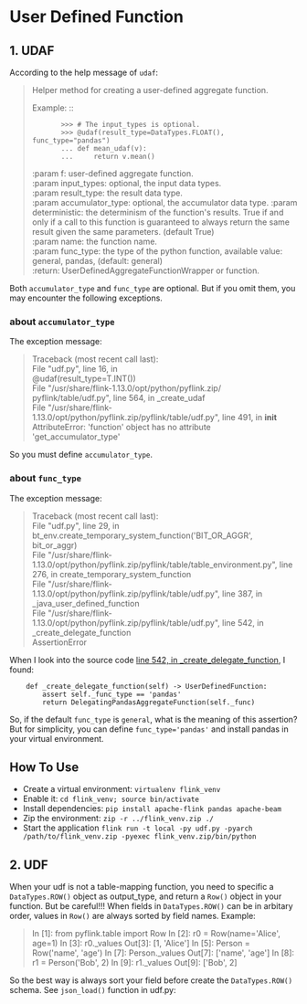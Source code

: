 # User Defined Function
## 1. UDAF
According to the help message of `udaf`:
>    Helper method for creating a user-defined aggregate function.
>
>    Example:
>        ::
>
>            >>> # The input_types is optional.
>            >>> @udaf(result_type=DataTypes.FLOAT(), func_type="pandas")
>            ... def mean_udaf(v):
>            ...     return v.mean()
>
>    :param f: user-defined aggregate function.  
>    :param input_types: optional, the input data types.  
>    :param result_type: the result data type.  
>    :param accumulator_type: optional, the accumulator data type.
>    :param deterministic: the determinism of the function's results. True if and only if a call to this function is guaranteed to always return the same result given the same parameters. (default True)  
>    :param name: the function name.  
>    :param func_type: the type of the python function, available value: general, pandas, (default: general)  
>    :return: UserDefinedAggregateFunctionWrapper or function.

Both `accumulator_type` and `func_type` are optional. But if you omit them, you may encounter the following exceptions.
### about `accumulator_type`
The exception message:
>Traceback (most recent call last):  
>  File "udf.py", line 16, in <module>  
>    @udaf(result_type=T.INT())  
>  File "/usr/share/flink-1.13.0/opt/python/pyflink.zip/  pyflink/table/udf.py", line 564, in _create_udaf  
>  File "/usr/share/flink-1.13.0/opt/python/pyflink.zip/pyflink/table/udf.py", line 491, in __init__  
>AttributeError: 'function' object has no attribute 'get_accumulator_type'

So you must define `accumulator_type`.

### about `func_type`
The exception message:
>Traceback (most recent call last):  
>  File "udf.py", line 29, in   
>    bt_env.create_temporary_system_function('BIT_OR_AGGR', bit_or_aggr)  
>  File "/usr/share/flink-1.13.0/opt/python/pyflink.zip/pyflink/table/table_environment.py", line 276, in create_temporary_system_function  
>  File "/usr/share/flink-1.13.0/opt/python/pyflink.zip/pyflink/table/udf.py", line 387, in _java_user_defined_function  
>  File "/usr/share/flink-1.13.0/opt/python/pyflink.zip/pyflink/table/udf.py", line 542, in _create_delegate_function  
>AssertionError  

When I look into the source code [line 542, in _create_delegate_function](https://github.com/apache/flink/blob/release-1.13.0/flink-python/pyflink/table/udf.py), I found:
```
    def _create_delegate_function(self) -> UserDefinedFunction:
        assert self._func_type == 'pandas'
        return DelegatingPandasAggregateFunction(self._func)
```
So, if the default `func_type` is `general`, what is the meaning of this assertion?  
But for simplicity, you can define `func_type='pandas'` and install pandas in your virtual environment.

## How To Use
 - Create a virtual environment: `virtualenv flink_venv`
 - Enable it: `cd flink_venv; source bin/activate`
 - Install dependencies: `pip install apache-flink pandas apache-beam`
 - Zip the environment: `zip -r ../flink_venv.zip ./`
 - Start the application `flink run -t local -py udf.py -pyarch /path/to/flink_venv.zip -pyexec flink_venv.zip/bin/python`

## 2. UDF
When your udf is not a table-mapping function, you need to specific a `DataTypes.ROW()` object as output_type, and return a `Row()` object in your function. But be careful!!! When fields in `DataTypes.ROW()` can be in arbitary order, values in `Row()` are always sorted by field names. Example:  

>In [1]: from pyflink.table import Row
>In [2]: r0 = Row(name='Alice', age=1)
>In [3]: r0._values
>Out[3]: [1, 'Alice']
>In [5]: Person = Row('name', 'age')
>In [7]: Person._values
>Out[7]: ['name', 'age']
>In [8]: r1 = Person('Bob', 2)
>In [9]: r1._values
>Out[9]: ['Bob', 2]

So the best way is always sort your field before create the `DataTypes.ROW()` schema. See `json_load()` function in udf.py:
